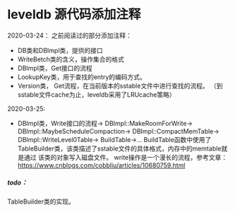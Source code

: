 # leveldb 源代码添加注释

2020-03-24：
之前阅读过的部分添加注释：

* DB类和DBImpl类，提供的接口
* WriteBetch类的含义，操作集合的格式
* DBImpl类，Get接口的流程
* LookupKey类，用于查找的entry的编码方式。
* Version类， Get流程，在当前版本的sstable文件中进行查找的流程。
（到sstable文件cache为止，leveldb采用了LRUcache策略）

2020-03-25:
* DBImpl类，Write接口的流程->
    DBImpl::MakeRoomForWrite->
        DBImpl::MaybeScheduleCompaction->
            DBImpl::CompactMemTable->
                DBImpl::WriteLevel0Table->
                    BuildTable->...
BuildTable函数中使用了TableBuilder类，该类描述了sstable文件的具体格式，内存中的memtable就是通过
该类的对象写入磁盘文件。
write操作是一个漫长的流程，参考文章：https://www.cnblogs.com/cobbliu/articles/10680759.html

##### todo：
TableBuilder类的实现。
